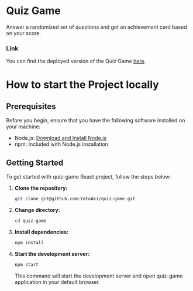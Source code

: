# Quiz Game

Answer a randomized set of questions and get an achievement card based on your score.

### Link

You can find the deployed version of the Quiz Game [here](https://yatoaki.github.io/quiz-game/).

# How to start the Project locally

## Prerequisites

Before you begin, ensure that you have the following software installed on your machine:

- Node.js: [Download and Install Node.js](https://nodejs.org/en/download/)
- npm: Included with Node.js installation

## Getting Started

To get started with quiz-game React project, follow the steps below:

1. **Clone the repository:**

   ```bash
   git clone git@github.com:YatoAki/quiz-game.git
   ```

2. **Change directory:**

   ```bash
   cd quiz-game
   ```

3. **Install dependencies:**

   ```bash
   npm install
   ```

4. **Start the development server:**

   ```bash
   npm start
   ```

   This command will start the development server and open quiz-game application in your default browser.
